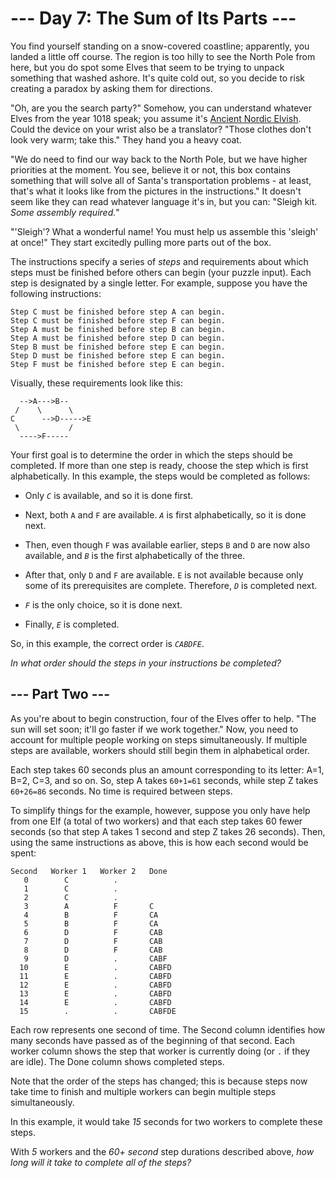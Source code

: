 # --- Day 7: The Sum of Its Parts ---

You find yourself standing on a snow-covered coastline; apparently, you landed a little off course.  The region is too hilly to see the North Pole from here, but you do spot some Elves that seem to be trying to unpack something that washed ashore. It's quite cold out, so you decide to risk creating a paradox by asking them for directions.

"Oh, are you the search party?" Somehow, you can understand whatever Elves from the year 1018 speak; you assume it's [Ancient Nordic Elvish](/2015/day/6). Could the device on your wrist also be a translator? "Those clothes don't look very warm; take this." They hand you a heavy coat.

"We do need to find our way back to the North Pole, but we have higher priorities at the moment. You see, believe it or not, this box contains something that will solve all of Santa's transportation problems - at least, that's what it looks like from the pictures in the instructions."  It doesn't seem like they can read whatever language it's in, but you can: "Sleigh kit. *Some assembly required.*"

"'Sleigh'? What a wonderful name! You must help us assemble this 'sleigh' at once!" They start excitedly pulling more parts out of the box.

The instructions specify a series of *steps* and requirements about which steps must be finished before others can begin (your puzzle input). Each step is designated by a single letter. For example, suppose you have the following instructions:

```
Step C must be finished before step A can begin.
Step C must be finished before step F can begin.
Step A must be finished before step B can begin.
Step A must be finished before step D can begin.
Step B must be finished before step E can begin.
Step D must be finished before step E can begin.
Step F must be finished before step E can begin.

```

Visually, these requirements look like this:

```
  -->A--->B--
 /    \      \
C      -->D----->E
 \           /
  ---->F-----

```

Your first goal is to determine the order in which the steps should be completed. If more than one step is ready, choose the step which is first alphabetically. In this example, the steps would be completed as follows:


 - Only *`C`* is available, and so it is done first.

 - Next, both `A` and `F` are available. *`A`* is first alphabetically, so it is done next.

 - Then, even though `F` was available earlier, steps `B` and `D` are now also available, and *`B`* is the first alphabetically of the three.

 - After that, only `D` and `F` are available. `E` is not available because only some of its prerequisites are complete. Therefore, *`D`* is completed next.

 - *`F`* is the only choice, so it is done next.

 - Finally, *`E`* is completed.


So, in this example, the correct order is *`CABDFE`*.

*In what order should the steps in your instructions be completed?*

## --- Part Two ---

As you're about to begin construction, four of the Elves offer to help.  "The sun will set soon; it'll go faster if we work together."  Now, you need to account for multiple people working on steps simultaneously. If multiple steps are available, workers should still begin them in alphabetical order.

Each step takes 60 seconds plus an amount corresponding to its letter: A=1, B=2, C=3, and so on. So, step A takes `60+1=61` seconds, while step Z takes `60+26=86` seconds. No time is required between steps.

To simplify things for the example, however, suppose you only have help from one Elf (a total of two workers) and that each step takes 60 fewer seconds (so that step A takes 1 second and step Z takes 26 seconds). Then, using the same instructions as above, this is how each second would be spent:

```
Second   Worker 1   Worker 2   Done
   0        C          .        
   1        C          .        
   2        C          .        
   3        A          F       C
   4        B          F       CA
   5        B          F       CA
   6        D          F       CAB
   7        D          F       CAB
   8        D          F       CAB
   9        D          .       CABF
  10        E          .       CABFD
  11        E          .       CABFD
  12        E          .       CABFD
  13        E          .       CABFD
  14        E          .       CABFD
  15        .          .       CABFDE

```

Each row represents one second of time.  The Second column identifies how many seconds have passed as of the beginning of that second.  Each worker column shows the step that worker is currently doing (or `.` if they are idle).  The Done column shows completed steps.

Note that the order of the steps has changed; this is because steps now take time to finish and multiple workers can begin multiple steps simultaneously.

In this example, it would take *15* seconds for two workers to complete these steps.

With *5* workers and the *60+ second* step durations described above, *how long will it take to complete all of the steps?*

